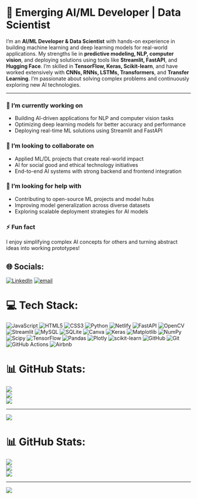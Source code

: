 # 🚀 Emerging AI/ML Developer | Data Scientist

I’m an **AI/ML Developer & Data Scientist** with hands-on experience in building machine learning and deep learning models for real-world applications. My strengths lie in **predictive modeling, NLP, computer vision**, and deploying solutions using tools like **Streamlit, FastAPI**, and **Hugging Face**. I’m skilled in **TensorFlow, Keras, Scikit-learn**, and have worked extensively with **CNNs, RNNs, LSTMs, Transformers**, and **Transfer Learning**. I’m passionate about solving complex problems and continuously exploring new AI technologies.

---

### 🔭 I’m currently working on
- Building AI-driven applications for NLP and computer vision tasks  
- Optimizing deep learning models for better accuracy and performance  
- Deploying real-time ML solutions using Streamlit and FastAPI  

### 👯 I’m looking to collaborate on
- Applied ML/DL projects that create real-world impact  
- AI for social good and ethical technology initiatives  
- End-to-end AI systems with strong backend and frontend integration  

### 🤝 I’m looking for help with
- Contributing to open-source ML projects and model hubs  
- Improving model generalization across diverse datasets  
- Exploring scalable deployment strategies for AI models  
 
### ⚡ Fun fact
I enjoy simplifying complex AI concepts for others and turning abstract ideas into working prototypes!



## 🌐 Socials:
[![LinkedIn](https://img.shields.io/badge/LinkedIn-%230077B5.svg?logo=linkedin&logoColor=white)](https://linkedin.com/in/www.linkedin.com/in/syed-atif-ali-563628330) [![email](https://img.shields.io/badge/Email-D14836?logo=gmail&logoColor=white)](mailto:atifalisyed193@gmail.com) 

# 💻 Tech Stack:
![JavaScript](https://img.shields.io/badge/javascript-%23323330.svg?style=for-the-badge&logo=javascript&logoColor=%23F7DF1E) ![HTML5](https://img.shields.io/badge/html5-%23E34F26.svg?style=for-the-badge&logo=html5&logoColor=white) ![CSS3](https://img.shields.io/badge/css3-%231572B6.svg?style=for-the-badge&logo=css3&logoColor=white) ![Python](https://img.shields.io/badge/python-3670A0?style=for-the-badge&logo=python&logoColor=ffdd54) ![Netlify](https://img.shields.io/badge/netlify-%23000000.svg?style=for-the-badge&logo=netlify&logoColor=#00C7B7) ![FastAPI](https://img.shields.io/badge/FastAPI-005571?style=for-the-badge&logo=fastapi) ![OpenCV](https://img.shields.io/badge/opencv-%23white.svg?style=for-the-badge&logo=opencv&logoColor=white) ![Streamlit](https://img.shields.io/badge/Streamlit-%23FE4B4B.svg?style=for-the-badge&logo=streamlit&logoColor=white) ![MySQL](https://img.shields.io/badge/mysql-4479A1.svg?style=for-the-badge&logo=mysql&logoColor=white) ![SQLite](https://img.shields.io/badge/sqlite-%2307405e.svg?style=for-the-badge&logo=sqlite&logoColor=white) ![Canva](https://img.shields.io/badge/Canva-%2300C4CC.svg?style=for-the-badge&logo=Canva&logoColor=white) ![Keras](https://img.shields.io/badge/Keras-%23D00000.svg?style=for-the-badge&logo=Keras&logoColor=white) ![Matplotlib](https://img.shields.io/badge/Matplotlib-%23ffffff.svg?style=for-the-badge&logo=Matplotlib&logoColor=black) ![NumPy](https://img.shields.io/badge/numpy-%23013243.svg?style=for-the-badge&logo=numpy&logoColor=white) ![Scipy](https://img.shields.io/badge/SciPy-%230C55A5.svg?style=for-the-badge&logo=scipy&logoColor=%white) ![TensorFlow](https://img.shields.io/badge/TensorFlow-%23FF6F00.svg?style=for-the-badge&logo=TensorFlow&logoColor=white) ![Pandas](https://img.shields.io/badge/pandas-%23150458.svg?style=for-the-badge&logo=pandas&logoColor=white) ![Plotly](https://img.shields.io/badge/Plotly-%233F4F75.svg?style=for-the-badge&logo=plotly&logoColor=white) ![scikit-learn](https://img.shields.io/badge/scikit--learn-%23F7931E.svg?style=for-the-badge&logo=scikit-learn&logoColor=white) ![GitHub](https://img.shields.io/badge/github-%23121011.svg?style=for-the-badge&logo=github&logoColor=white) ![Git](https://img.shields.io/badge/git-%23F05033.svg?style=for-the-badge&logo=git&logoColor=white) ![GitHub Actions](https://img.shields.io/badge/github%20actions-%232671E5.svg?style=for-the-badge&logo=githubactions&logoColor=white) ![Airbnb](https://img.shields.io/badge/Airbnb-%23ff5a5f.svg?style=for-the-badge&logo=Airbnb&logoColor=white)
# 📊 GitHub Stats:
![](https://github-readme-stats.vercel.app/api?username=SyedAtifAli797&theme=dark&hide_border=false&include_all_commits=false&count_private=false)<br/>
![](https://nirzak-streak-stats.vercel.app/?user=SyedAtifAli797&theme=dark&hide_border=false)<br/>
![](https://github-readme-stats.vercel.app/api/top-langs/?username=SyedAtifAli797&theme=dark&hide_border=false&include_all_commits=false&count_private=false&layout=compact)

---
[![](https://visitcount.itsvg.in/api?id=SyedAtifAli797&icon=0&color=0)](https://visitcount.itsvg.in)

<!-- Proudly created with GPRM ( https://gprm.itsvg.in ) -->
# 📊 GitHub Stats:
![](https://github-readme-stats.vercel.app/api?username=SyedAtifAli797&theme=dark&hide_border=false&include_all_commits=false&count_private=false)<br/>
![](https://github-readme-streak-stats.herokuapp.com/?user=SyedAtifAli797&theme=dark&hide_border=false)<br/>
![](https://github-readme-stats.vercel.app/api/top-langs/?username=SyedAtifAli797&theme=dark&hide_border=false&include_all_commits=false&count_private=false&layout=compact)

---
[![](https://visitcount.itsvg.in/api?id=SyedAtifAli797&icon=0&color=0)](https://visitcount.itsvg.in)

<!-- Proudly created with GPRM ( https://gprm.itsvg.in ) -->
